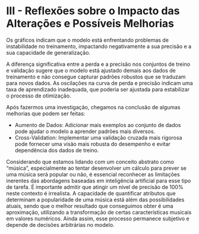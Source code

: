 # III  - Reflexões sobre o Impacto das Alterações e Possíveis Melhorias

Os gráficos indicam que o modelo está enfrentando problemas de instabilidade no treinamento, impactando negativamente a sua precisão e a sua capacidade de generalização.

A diferença significativa entre a perda e a precisão nos conjuntos de treino e validação sugere que o modelo está ajustado demais aos dados de treinamento e não consegue capturar padrões robustos que se traduzam para novos dados. 
As oscilações na curva de perda e precisão indicam uma taxa de aprendizado inadequada, que poderia ser ajustada para estabilizar o processo de otimização.

Após fazermos uma investigação, chegamos na conclusão de algumas melhorias que podem ser feitas: 

- Aumento de Dados: Adicionar mais exemplos ao conjunto de dados pode ajudar o modelo a aprender padrões mais diversos.
- Cross-Validation: Implementar uma validação cruzada mais rigorosa pode fornecer uma visão mais robusta do desempenho e evitar dependência dos dados de treino.

Considerando que estamos lidando com um conceito abstrato como “música”, especialmente ao tentar desenvolver um cálculo para prever se uma música será popular ou não, é essencial reconhecer as limitações inerentes das abordagens baseadas em inteligência artificial para esse tipo de tarefa. 
É importante admitir que atingir um nível de precisão de 100% neste contexto é irrealista. A capacidade de quantificar atributos que determinam a popularidade de uma música está além das possibilidades atuais, sendo que o melhor resultado que conseguimos obter é uma aproximação, utilizando a transformação de certas características musicais em valores numéricos. Ainda assim, esse processo permanece subjetivo e depende de decisões arbitrárias no modelo.
